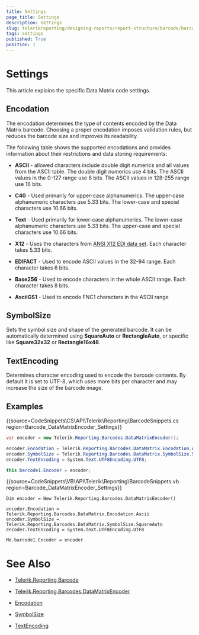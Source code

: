 ```yaml
---
title: Settings
page_title: Settings 
description: Settings
slug: telerikreporting/designing-reports/report-structure/barcode/barcode-types/2d-barcodes/data-matrix/settings
tags: settings
published: True
position: 1
---
```


# Settings

This article explains the specific Data Matrix code settings.

## Encodation

The encodation determines the type of contents encoded by the Data Matrix barcode. Choosing a proper encodation imposes validation rules, but reduces the barcode size and improves its readability.

The following table shows the supported encodations and provides information about their restrictions and data storing requirements:

* __ASCII__ - allowed characters include double digit numerics and all values from the ASCII table. The double digit numerics use 4 bits. The ASCII values in the 0-127 range use 8 bits. The ASCII values in 128-255 range use 16 bits. 

* __C40__ - Used primarily for upper-case alphanumerics. The upper-case alphanumeric characters use 5.33 bits. The lower-case and special characters use 10.66 bits. 

* __Text__ - Used primarily for lower-case alphanumerics. The lower-case alphanumeric characters use 5.33 bits. The upper-case and special characters use 10.66 bits. 

* __X12__ - Uses the characters from [ANSI X12 EDI data set](https://edi3.dicentral.com/ansi-x12). Each character takes 5.33 bits. 

* __EDIFACT__ - Used to encode ASCII values in the 32-94 range. Each character takes 6 bits. 

* __Base256__ - Used to encode characters in the whole ASCII range. Each character takes 8 bits. 

* __AsciiGS1__ - Used to encode FNC1 characters in the ASCII range 

## SymbolSize

Sets the symbol size and shape of the generated barcode. It can be automatically determined using __SquareAuto__ or __RectangleAuto__, or specific like __Square32x32__ or __Rectangle16x48__. 

## TextEncoding

Determines character encoding used to encode the barcode contents. By default it is set to UTF-8, which uses more bits per character and may increase the size of the barcode image. 

## Examples

{{source=CodeSnippets\CS\API\Telerik\Reporting\BarcodeSnippets.cs region=Barcode_DataMatrixEncoder_Settings}}
````cs
var encoder = new Telerik.Reporting.Barcodes.DataMatrixEncoder();

encoder.Encodation = Telerik.Reporting.Barcodes.DataMatrix.Encodation.Ascii;
encoder.SymbolSize = Telerik.Reporting.Barcodes.DataMatrix.SymbolSize.SquareAuto;
encoder.TextEncoding = System.Text.UTF8Encoding.UTF8;

this.barcode1.Encoder = encoder;
````
{{source=CodeSnippets\VB\API\Telerik\Reporting\BarcodeSnippets.vb region=Barcode_DataMatrixEncoder_Settings}}
````vbnet
Dim encoder = New Telerik.Reporting.Barcodes.DataMatrixEncoder()

encoder.Encodation = Telerik.Reporting.Barcodes.DataMatrix.Encodation.Ascii
encoder.SymbolSize = Telerik.Reporting.Barcodes.DataMatrix.SymbolSize.SquareAuto
encoder.TextEncoding = System.Text.UTF8Encoding.UTF8

Me.barcode1.Encoder = encoder
````


# See Also

* [Telerik.Reporting.Barcode](/reporting/api/Telerik.Reporting.Barcode)  

* [Telerik.Reporting.Barcodes.DataMatrixEncoder](/reporting/api/Telerik.Reporting.Barcodes.DataMatrixEncoder)  

* [Encodation](/reporting/api/Telerik.Reporting.Barcodes.DataMatrix#Telerik_Reporting_Barcodes_DataMatrix_Encodation)  

* [SymbolSize](/reporting/api/Telerik.Reporting.Barcodes.DataMatrix#Telerik_Reporting_Barcodes_DataMatrix_SymbolSize) 

* [TextEncoding](https://docs.microsoft.com/en-us/dotnet/api/system.text.encoding)
